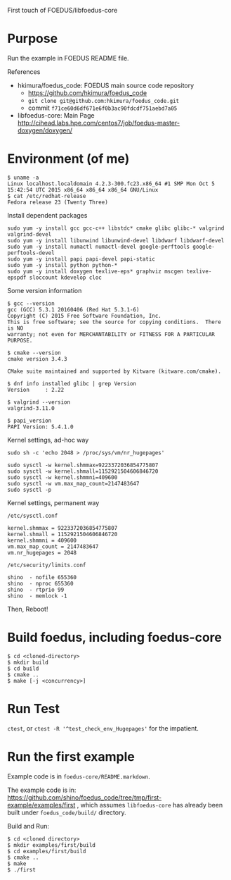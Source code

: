 First touch of FOEDUS/libfoedus-core

# Purpose

Run the example in FOEDUS README file.

References

- hkimura/foedus_code: FOEDUS main source code repository
  - https://github.com/hkimura/foedus_code
  - `git clone git@github.com:hkimura/foedus_code.git`
  - commit `f71ce60d6df671e6f0b3ac90fdcdf751aebd7a05`
- libfoedus-core: Main Page
  http://cihead.labs.hpe.com/centos7/job/foedus-master-doxygen/doxygen/

# Environment (of me)

```
$ uname -a
Linux localhost.localdomain 4.2.3-300.fc23.x86_64 #1 SMP Mon Oct 5 15:42:54 UTC 2015 x86_64 x86_64 x86_64 GNU/Linux
$ cat /etc/redhat-release
Fedora release 23 (Twenty Three)
```

Install dependent packages

```
sudo yum -y install gcc gcc-c++ libstdc* cmake glibc glibc-* valgrind valgrind-devel
sudo yum -y install libunwind libunwind-devel libdwarf libdwarf-devel
sudo yum -y install numactl numactl-devel google-perftools google-perftools-devel
sudo yum -y install papi papi-devel papi-static
sudo yum -y install python python-*
sudo yum -y install doxygen texlive-eps* graphviz mscgen texlive-epspdf sloccount kdevelop cloc
```

Some version information

```
$ gcc --version
gcc (GCC) 5.3.1 20160406 (Red Hat 5.3.1-6)
Copyright (C) 2015 Free Software Foundation, Inc.
This is free software; see the source for copying conditions.  There is NO
warranty; not even for MERCHANTABILITY or FITNESS FOR A PARTICULAR PURPOSE.

$ cmake --version
cmake version 3.4.3

CMake suite maintained and supported by Kitware (kitware.com/cmake).

$ dnf info installed glibc | grep Version
Version     : 2.22

$ valgrind --version
valgrind-3.11.0

$ papi_version
PAPI Version: 5.4.1.0
```

Kernel settings, ad-hoc way

```
sudo sh -c 'echo 2048 > /proc/sys/vm/nr_hugepages'

sudo sysctl -w kernel.shmmax=9223372036854775807
sudo sysctl -w kernel.shmall=1152921504606846720
sudo sysctl -w kernel.shmmni=409600
sudo sysctl -w vm.max_map_count=2147483647
sudo sysctl -p
```

Kernel settings, permanent way

`/etc/sysctl.conf`

```
kernel.shmmax = 9223372036854775807
kernel.shmall = 1152921504606846720
kernel.shmmni = 409600
vm.max_map_count = 2147483647
vm.nr_hugepages = 2048
```

`/etc/security/limits.conf`

```
shino  - nofile 655360
shino  - nproc 655360
shino  - rtprio 99
shino  - memlock -1
```

Then, Reboot!

# Build foedus, including foedus-core

```
$ cd <cloned-directory>
$ mkdir build
$ cd build
$ cmake ..
$ make [-j <concurrency>]
```

# Run Test

`ctest`, or `ctest -R '^test_check_env_Hugepages'` for the impatient.


# Run the first example

Example code is in `foedus-core/README.markdown`.

The example code is in:
https://github.com/shino/foedus_code/tree/tmp/first-example/examples/first , which
assumes `libfoedus-core` has already been built under `foedus_code/build/` directory.

Build and Run:

```
$ cd <cloned directory>
$ mkdir examples/first/build
$ cd examples/first/build
$ cmake ..
$ make
$ ./first
```

